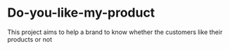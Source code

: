 # Do-you-like-my-product
This project aims to help a brand to know whether the customers like their products or not
